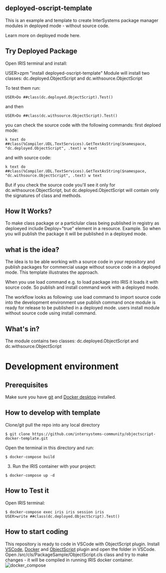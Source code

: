 ## deployed-oscript-template
This is an example and template to create InterSystems package manager modules in deployed mode - without source code.

Learn more on deployed mode here.

## Try Deployed Package

Open IRIS terminal and install:

USER>zpm "install deployed-oscript-template"
Module will install two classes:
dc.deployed.ObjectScript and dc.withsource.ObjectScript

To test them run:
```objectscript
USER>Do ##class(dc.deployed.ObjectScript).Test()
```
and then
```objectscript
USER>Do ##class(dc.withsource.ObjectScript).Test()
```
you can check the source code with the following commands:
first deploed mode:
```objectscript
k text do ##class(%Compiler.UDL.TextServices).GetTextAsString($namespace, "dc.deployed.ObjectScript", .text) w text
```
and with source code:
```objectscript
k text do ##class(%Compiler.UDL.TextServices).GetTextAsString($namespace, "dc.withsource.ObjectScript", .text) w text
```


But if you check the source code you'll see it only for dc.withsource.ObjectScript, but dc.deployed.ObjectScript will contain only the signatures of class and methods.

## How It Works?

To make class package or a particlular class being published in registry as deploeyed include Deploy="true" element in a resource. Example.
So when you will publish the package it will be published in a deployed mode.

## what is the idea?

The idea is to be able working with a source code in your repository and publish packages for commercial usage without source code in a deployed mode.
This template illustrates the approach.

When you use load command e.g. to load package into IRIS it loads it with source code. So publish and install command work with a deployed mode.

The workflow looks as following:
use load command to import source code into the development environment
use publish command once module is ready for release to be published in a deployed mode.
users install module without source code using install command.




## What's in?

The module contains two classes:
dc.deployed.ObjectScript and dc.withsource.ObjectScript

# Development environment

## Prerequisites
Make sure you have [git](https://git-scm.com/book/en/v2/Getting-Started-Installing-Git) and [Docker desktop](https://www.docker.com/products/docker-desktop) installed.

## How to develop with template

Clone/git pull the repo into any local directory

```
$ git clone https://github.com/intersystems-community/objectscript-docker-template.git
```

Open the terminal in this directory and run:

```
$ docker-compose build
```

3. Run the IRIS container with your project:

```
$ docker-compose up -d
```

## How to Test it

Open IRIS terminal:

```objectscript
$ docker-compose exec iris iris session iris
USER>write ##class(dc.deployed.ObjectScript).Test()
```
## How to start coding
This repository is ready to code in VSCode with ObjectScript plugin.
Install [VSCode](https://code.visualstudio.com/), [Docker](https://marketplace.visualstudio.com/items?itemName=ms-azuretools.vscode-docker) and [ObjectScript](https://marketplace.visualstudio.com/items?itemName=daimor.vscode-objectscript) plugin and open the folder in VSCode.
Open /src/cls/PackageSample/ObjectScript.cls class and try to make changes - it will be compiled in running IRIS docker container.
![docker_compose](https://user-images.githubusercontent.com/2781759/76656929-0f2e5700-6547-11ea-9cc9-486a5641c51d.gif)

